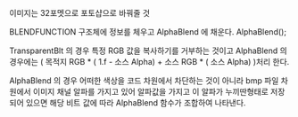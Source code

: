 이미지는 32포멧으로 포토샵으로 바꿔줄 것


BLENDFUNCTION 구조체에 정보를 체우고 AlphaBlend 에 채운다.
AlphaBlend();

TransparentBlt 의 경우 특정 RGB 값을 복사하기를 거부하는 것이고 AlphaBlend 의 경우에는 
( 목적지 RGB * ( 1.f - 소스 Alpha) + 소스 RGB * ( 소스 Alpha) )처리 한다. 

AlphaBlend 의 경우 어떠한 색상을 코드 차원에서 차단하는 것이 아니라  bmp 파일 차원에서 이미지 채널 알파를 가지고 있어 알파값을 가지고 이 알파가 누끼딴형태로 저장되어 있으면 해당 비트 값에 따라 AlphaBlend 함수가 조합하여 나타낸다. 